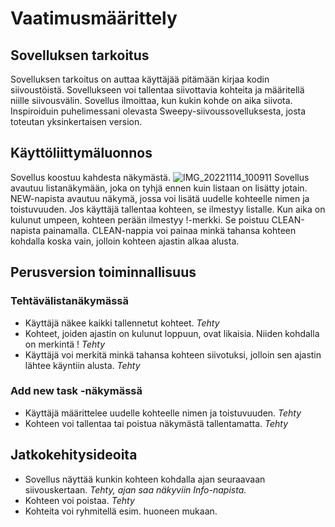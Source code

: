 # Vaatimusmäärittely

## Sovelluksen tarkoitus

Sovelluksen tarkoitus on auttaa käyttäjää pitämään kirjaa kodin siivoustöistä. Sovellukseen voi tallentaa siivottavia kohteita ja määritellä niille siivousvälin. Sovellus ilmoittaa, kun kukin kohde on aika siivota. Inspiroiduin puhelimessani olevasta Sweepy-siivoussovelluksesta, josta toteutan yksinkertaisen version.

## Käyttöliittymäluonnos

Sovellus koostuu kahdesta näkymästä.
![IMG_20221114_100911](https://user-images.githubusercontent.com/117164741/201608205-4fc469fb-bb5b-4cd3-afc0-4eaabd7ac2bc.jpg)
Sovellus avautuu listanäkymään, joka on tyhjä ennen kuin listaan on lisätty jotain. NEW-napista avautuu näkymä, jossa voi lisätä uudelle kohteelle nimen ja toistuvuuden. Jos käyttäjä tallentaa kohteen, se ilmestyy listalle. Kun aika on kulunut umpeen, kohteen perään ilmestyy !-merkki. Se poistuu CLEAN-napista painamalla. CLEAN-nappia voi painaa minkä tahansa kohteen kohdalla koska vain, jolloin kohteen ajastin alkaa alusta.

## Perusversion toiminnallisuus

### Tehtävälistanäkymässä
- Käyttäjä näkee kaikki tallennetut kohteet. *Tehty*
- Kohteet, joiden ajastin on kulunut loppuun, ovat likaisia. Niiden kohdalla on merkintä ! *Tehty*
- Käyttäjä voi merkitä minkä tahansa kohteen siivotuksi, jolloin sen ajastin lähtee käyntiin alusta. *Tehty*

### Add new task -näkymässä
- Käyttäjä määrittelee uudelle kohteelle nimen ja toistuvuuden. *Tehty*
- Kohteen voi tallentaa tai poistua näkymästä tallentamatta. *Tehty*

## Jatkokehitysideoita
- Sovellus näyttää kunkin kohteen kohdalla ajan seuraavaan siivouskertaan. *Tehty, ajan saa näkyviin Info-napista.*
- Kohteen voi poistaa. *Tehty*
- Kohteita voi ryhmitellä esim. huoneen mukaan.
